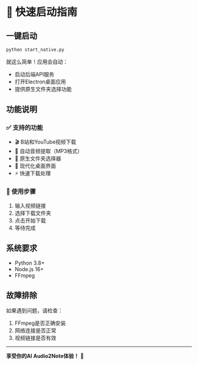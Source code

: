 # 🚀 快速启动指南

## 一键启动

```bash
python start_native.py
```

就这么简单！应用会自动：
- 启动后端API服务
- 打开Electron桌面应用
- 提供原生文件夹选择功能

## 功能说明

### ✅ 支持的功能
- 🎬 B站和YouTube视频下载
- 🎵 自动音频提取（MP3格式）
- 📁 原生文件夹选择器
- 📱 现代化桌面界面
- ⚡ 快速下载处理

### 🎯 使用步骤
1. 输入视频链接
2. 选择下载文件夹
3. 点击开始下载
4. 等待完成

## 系统要求

- Python 3.8+
- Node.js 16+
- FFmpeg

## 故障排除

如果遇到问题，请检查：
1. FFmpeg是否正确安装
2. 网络连接是否正常
3. 视频链接是否有效

---

**享受你的AI Audio2Note体验！** 🎵
